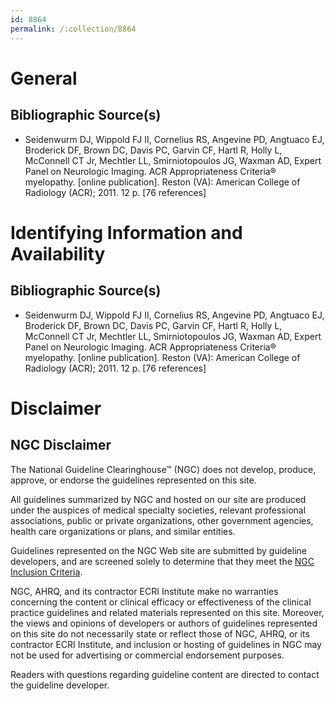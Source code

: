 ```yaml
---
id: 8864
permalink: /:collection/8864
---
```


# General

## Bibliographic Source(s)

- Seidenwurm DJ, Wippold FJ II, Cornelius RS, Angevine PD, Angtuaco EJ, Broderick DF, Brown DC, Davis PC, Garvin CF, Hartl R, Holly L, McConnell CT Jr, Mechtler LL, Smirniotopoulos JG, Waxman AD, Expert Panel on Neurologic Imaging. ACR Appropriateness Criteria® myelopathy. [online publication]. Reston (VA): American College of Radiology (ACR); 2011. 12 p. [76 references]

# Identifying Information and Availability

## Bibliographic Source(s)

- Seidenwurm DJ, Wippold FJ II, Cornelius RS, Angevine PD, Angtuaco EJ, Broderick DF, Brown DC, Davis PC, Garvin CF, Hartl R, Holly L, McConnell CT Jr, Mechtler LL, Smirniotopoulos JG, Waxman AD, Expert Panel on Neurologic Imaging. ACR Appropriateness Criteria® myelopathy. [online publication]. Reston (VA): American College of Radiology (ACR); 2011. 12 p. [76 references]

# Disclaimer

## NGC Disclaimer

The National Guideline Clearinghouse™ (NGC) does not develop, produce, approve, or endorse the guidelines represented on this site.

All guidelines summarized by NGC and hosted on our site are produced under the auspices of medical specialty societies, relevant professional associations, public or private organizations, other government agencies, health care organizations or plans, and similar entities.

Guidelines represented on the NGC Web site are submitted by guideline developers, and are screened solely to determine that they meet the [NGC Inclusion Criteria](/help-and-about/summaries/inclusion-criteria).

NGC, AHRQ, and its contractor ECRI Institute make no warranties concerning the content or clinical efficacy or effectiveness of the clinical practice guidelines and related materials represented on this site. Moreover, the views and opinions of developers or authors of guidelines represented on this site do not necessarily state or reflect those of NGC, AHRQ, or its contractor ECRI Institute, and inclusion or hosting of guidelines in NGC may not be used for advertising or commercial endorsement purposes.

Readers with questions regarding guideline content are directed to contact the guideline developer.

